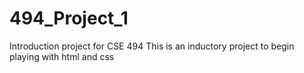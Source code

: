 # 494_Project_1
Introduction project for CSE 494
This is an inductory project to begin playing with html and css
